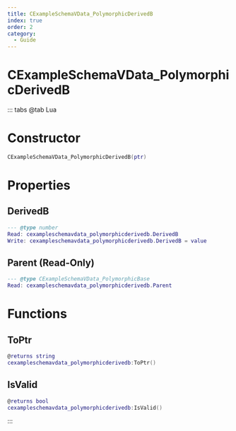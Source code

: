 ```yaml
---
title: CExampleSchemaVData_PolymorphicDerivedB
index: true
order: 2
category:
  - Guide
---
```


# CExampleSchemaVData_PolymorphicDerivedB

::: tabs
@tab Lua
# Constructor
```lua
CExampleSchemaVData_PolymorphicDerivedB(ptr)
```
# Properties
## DerivedB 
```lua
--- @type number
Read: cexampleschemavdata_polymorphicderivedb.DerivedB
Write: cexampleschemavdata_polymorphicderivedb.DerivedB = value
```
## Parent (Read-Only)
```lua
--- @type CExampleSchemaVData_PolymorphicBase
Read: cexampleschemavdata_polymorphicderivedb.Parent
```
# Functions
## ToPtr
```lua
@returns string
cexampleschemavdata_polymorphicderivedb:ToPtr()
```
## IsValid
```lua
@returns bool
cexampleschemavdata_polymorphicderivedb:IsValid()
```

:::